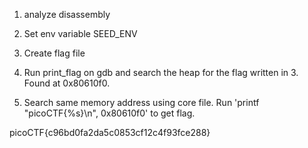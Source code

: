 1. analyze disassembly

2. Set env variable SEED_ENV

3. Create flag file 

4. Run print_flag on gdb and search the heap for the flag written in 3. Found at 0x80610f0.

5. Search same memory address using core file. Run 'printf "picoCTF{%s}\n", 0x80610f0' to get flag.

picoCTF{c96bd0fa2da5c0853cf12c4f93fce288}